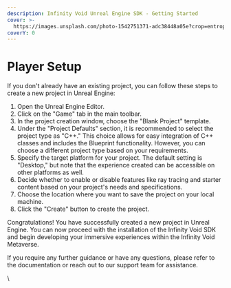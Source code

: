 ```yaml
---
description: Infinity Void Unreal Engine SDK - Getting Started
cover: >-
  https://images.unsplash.com/photo-1542751371-adc38448a05e?crop=entropy&cs=tinysrgb&fm=jpg&ixid=MnwxOTcwMjR8MHwxfHNlYXJjaHwzfHxnYW1pbmd8ZW58MHx8fHwxNjYzOTI1MzI5&ixlib=rb-1.2.1&q=80
coverY: 0
---
```


# Player Setup

If you don't already have an existing project, you can follow these steps to create a new project in Unreal Engine:

1. Open the Unreal Engine Editor.
2. Click on the "Game" tab in the main toolbar.
3. In the project creation window, choose the "Blank Project" template.
4. Under the "Project Defaults" section, it is recommended to select the project type as "C++." This choice allows for easy integration of C++ classes and includes the Blueprint functionality. However, you can choose a different project type based on your requirements.
5. Specify the target platform for your project. The default setting is "Desktop," but note that the experience created can be accessible on other platforms as well.
6. Decide whether to enable or disable features like ray tracing and starter content based on your project's needs and specifications.
7. Choose the location where you want to save the project on your local machine.
8. Click the "Create" button to create the project.

Congratulations! You have successfully created a new project in Unreal Engine. You can now proceed with the installation of the Infinity Void SDK and begin developing your immersive experiences within the Infinity Void Metaverse.

If you require any further guidance or have any questions, please refer to the documentation or reach out to our support team for assistance.

\
